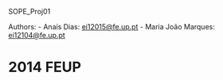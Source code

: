 SOPE_Proj01

Authors:
	- Anaís Dias: ei12015@fe.up.pt
	- Maria João Marques: ei12104@fe.up.pt

2014 FEUP
===========
